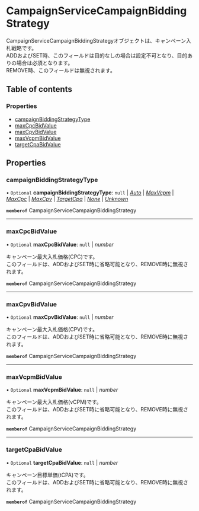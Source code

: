 # CampaignServiceCampaignBiddingStrategy


<div lang=\"ja\"> CampaignServiceCampaignBiddingStrategyオブジェクトは、キャンペーン入札戦略です。<br> ADDおよびSET時、このフィールドは目的なしの場合は設定不可となり、目的ありの場合は必須となります。<br> REMOVE時、このフィールドは無視されます。 </div> 

## Table of contents

### Properties

- [campaignBiddingStrategyType](campaignservicecampaignbiddingstrategy.md#campaignbiddingstrategytype)
- [maxCpcBidValue](campaignservicecampaignbiddingstrategy.md#maxcpcbidvalue)
- [maxCpvBidValue](campaignservicecampaignbiddingstrategy.md#maxcpvbidvalue)
- [maxVcpmBidValue](campaignservicecampaignbiddingstrategy.md#maxvcpmbidvalue)
- [targetCpaBidValue](campaignservicecampaignbiddingstrategy.md#targetcpabidvalue)

## Properties

### campaignBiddingStrategyType

• `Optional` **campaignBiddingStrategyType**: ``null`` \| [*Auto*](./enums/campaignservicecampaignbiddingstrategytype.md#auto) \| [*MaxVcpm*](./enums/campaignservicecampaignbiddingstrategytype.md#maxvcpm) \| [*MaxCpc*](./enums/campaignservicecampaignbiddingstrategytype.md#maxcpc) \| [*MaxCpv*](./enums/campaignservicecampaignbiddingstrategytype.md#maxcpv) \| [*TargetCpa*](./enums/campaignservicecampaignbiddingstrategytype.md#targetcpa) \| [*None*](./enums/campaignservicecampaignbiddingstrategytype.md#none) \| [*Unknown*](./enums/campaignservicecampaignbiddingstrategytype.md#unknown)

**`memberof`** CampaignServiceCampaignBiddingStrategy

___

### maxCpcBidValue

• `Optional` **maxCpcBidValue**: ``null`` \| *number*

<div lang=\"ja\"> キャンペーン最大入札価格(CPC)です。<br> このフィールドは、ADDおよびSET時に省略可能となり、REMOVE時に無視されます。 </div> 

**`memberof`** CampaignServiceCampaignBiddingStrategy

___

### maxCpvBidValue

• `Optional` **maxCpvBidValue**: ``null`` \| *number*

<div lang=\"ja\"> キャンペーン最大入札価格(CPV)です。<br> このフィールドは、ADDおよびSET時に省略可能となり、REMOVE時に無視されます。 </div> 

**`memberof`** CampaignServiceCampaignBiddingStrategy

___

### maxVcpmBidValue

• `Optional` **maxVcpmBidValue**: ``null`` \| *number*

<div lang=\"ja\"> キャンペーン最大入札価格(vCPM)です。<br> このフィールドは、ADDおよびSET時に省略可能となり、REMOVE時に無視されます。 </div> 

**`memberof`** CampaignServiceCampaignBiddingStrategy

___

### targetCpaBidValue

• `Optional` **targetCpaBidValue**: ``null`` \| *number*

<div lang=\"ja\"> キャンペーン目標単価(tCPA)です。<br> このフィールドは、ADDおよびSET時に省略可能となり、REMOVE時に無視されます。 </div> 

**`memberof`** CampaignServiceCampaignBiddingStrategy
